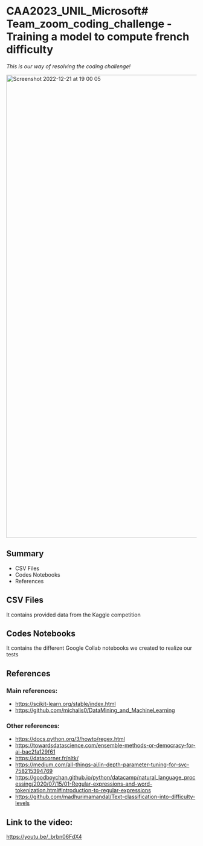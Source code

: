 # CAA2023_UNIL_Microsoft# Team_zoom_coding_challenge - Training a model to compute french difficulty
*This is our way of resolving the coding challenge!*

<img width="1227" alt="Screenshot 2022-12-21 at 19 00 05" src="https://user-images.githubusercontent.com/83650518/208973150-52ec1d94-ba0f-4f34-8596-92a6e6733dad.png">


## Summary
* CSV Files
* Codes Notebooks
* References

## CSV Files
It contains provided data from the Kaggle competition
## Codes Notebooks
It contains the different Google Collab notebooks we created to realize our tests
## References
### Main references: 
* https://scikit-learn.org/stable/index.html
* https://github.com/michalis0/DataMining_and_MachineLearning
### Other references:
* https://docs.python.org/3/howto/regex.html
* https://towardsdatascience.com/ensemble-methods-or-democracy-for-ai-bac2fa129f61
* https://datacorner.fr/nltk/
* https://medium.com/all-things-ai/in-depth-parameter-tuning-for-svc-758215394769
* https://goodboychan.github.io/python/datacamp/natural_language_processing/2020/07/15/01-Regular-expressions-and-word-tokenization.html#Introduction-to-regular-expressions
* https://github.com/madhurimamandal/Text-classification-into-difficulty-levels
## Link to the video:
https://youtu.be/_brbn06FdX4
